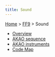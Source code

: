 ```yaml
---
title: Sound
---
```


[Home](Main%20Page.md) > [FF9](FF9.md) > Sound

-   [Overview][]
-   [AKAO sequence][]
-   [AKAO instruments][]
-   [Code Map][]

  [Overview]: FF9/Sound/Overview.md "wikilink"
  [AKAO sequence]: FF9/Sound/AKAO%20sequence.md "wikilink"
  [AKAO instruments]: FF9/Sound/AKAO%20instruments.md "wikilink"
  [Code Map]: FF9/Sound/Code%20Map.md "wikilink"
